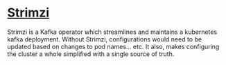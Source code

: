 # [Strimzi](https://strimzi.io/)

Strimzi is a Kafka operator which streamlines and maintains a kubernetes kafka deployment. Without Strimzi, configurations would need to be updated based on changes to pod names... etc. It also, makes configuring the cluster a whole simplified with a single source of truth.
